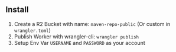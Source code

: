 ## Install
1. Create a R2 Bucket with name: `maven-repo-public` (Or custom in `wrangler.toml`)
2. Publish Worker with wrangler-cli: `wrangler publish`
3. Setup Env Var `USERNAME` and `PASSWORD` as your account